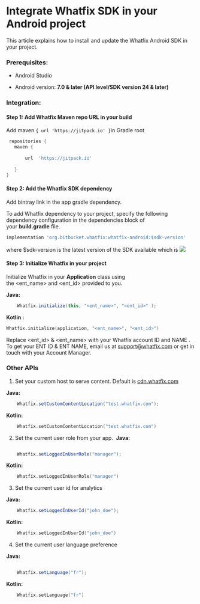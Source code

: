 

Integrate Whatfix SDK in your Android project
=============================================

This article explains how to install and update the Whatfix Android SDK in your project.

### **Prerequisites**:

-   Android Studio

-   Android version: **7.0 & later (API level/SDK version 24 & later)**

### **Integration:**

#### Step 1: Add Whatfix Maven repo URL in your build

Add maven `{ url 'https://jitpack.io' }`in Gradle root

```groovy
 repositories { 
   maven {
 
       url  'https://jitpack.io'
 
   }
}
```

#### Step 2: Add the Whatfix SDK dependency 

Add bintray link in the app gradle dependency.

To add Whatfix dependency to your project, specify the following dependency configuration in the dependencies block of your **build.gradle** file.

```groovy
implementation 'org.bitbucket.whatfix:whatfix-android:$sdk-version'
```

where $sdk-version is the latest version of the SDK available which is [![](https://jitpack.io/v/org.bitbucket.whatfix/whatfix-android.svg)](https://jitpack.io/#org.bitbucket.whatfix/whatfix-android)


#### Step 3: Initialize Whatfix in your project

Initialize Whatfix in your **Application** class using the <ent_name> and <ent_id> provided to you.

**Java:**

```java
    Whatfix.initialize(this, "<ent_name>", "<ent_id>" );
```

**Kotlin :**

```kotlin
Whatfix.initialize(application, "<ent_name>", "<ent_id>")

```


Replace <ent_id> & <ent_name> with your Whatfix account ID and NAME . To get your ENT ID & ENT NAME, email us at <support@whatfix.com> or get in touch with your Account Manager.

### Other APIs

1.  Set your custom host to serve content. Default is [cdn.whatfix.com](http://cdn.whatix.com/)

**Java:**
```java
    Whatfix.setCustomContentLocation("test.whatfix.com");
``` 

**Kotlin:**
```kotlin
    Whatfix.setCustomContentLocation("test.whatfix.com")
```

2.  Set the current user role from your app. 
  **Java:**
```java

    Whatfix.setLoggedInUserRole("manager");
```

**Kotlin:**
```kotlin
    Whatfix.setLoggedInUserRole("manager")
```


3.  Set the current user id for analytics

 **Java:**
```java
    Whatfix.setLoggedInUserId("john_doe");
```

**Kotlin:**
```kotlin
    Whatfix.setLoggedInUserId("john_doe")
```

4.  Set the current user language preference

**Java:**
```java

    Whatfix.setLanguage("fr");
```

**Kotlin:**
```kotlin
    Whatfix.setLanguage("fr")
```
